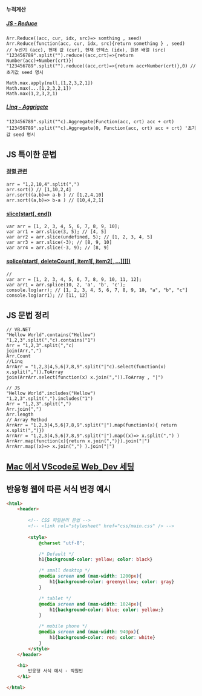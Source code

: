
#### 누적계산
##### [JS - Reduce](https://developer.mozilla.org/ko/docs/Web/JavaScript/Reference/Global_Objects/Array/Reduce)  
```JS
Arr.Reduce((acc, cur, idx, src)=> somthing , seed)
Arr.Reduce(function(acc, cur, idx, src){return something } , seed)
// 누산기 (acc), 현재 값 (cur), 현재 인덱스 (idx), 원본 배열 (src)
"123456789".split("").reduce((acc,crt)=>{return Number(acc)+Number(crt)})
"123456789".split("").reduce((acc,crt)=>{return acc+Number(crt)},0) // 초기값 seed 명시

Math.max.apply(null,[1,2,3,2,1])
Math.max(...[1,2,3,2,1])
Math.max(1,2,3,2,1)
```
##### [Linq - Aggrigete](https://linqsamples.com/linq-to-objects/aggregation/Aggregate-seed-lambda-vb)
```VB
"123456789".split(""c).Aggregate(Function(acc, crt) acc + crt)
"123456789".split(""c).Aggregate(0, Function(acc, crt) acc + crt) '초기값 seed 명시
```

## JS 특이한 문법
#### [정렬 관련](https://hianna.tistory.com/409)
```JS
arr = "1,2,10,4".split(",")
arr.sort() // [1,10,2,4]
arr.sort((a,b)=> a-b ) // [1,2,4,10]
arr.sort((a,b)=> b-a ) // [10,4,2,1]
```

#### [slice(start[, end])](https://im-developer.tistory.com/103)
```JS
var arr = [1, 2, 3, 4, 5, 6, 7, 8, 9, 10];
var arr1 = arr.slice(3, 5); // [4, 5]
var arr2 = arr.slice(undefined, 5); // [1, 2, 3, 4, 5]
var arr3 = arr.slice(-3); // [8, 9, 10]
var arr4 = arr.slice(-3, 9); // [8, 9]
```

#### [splice(start[, deleteCount[, item1[, item2[, ...]]]])](https://im-developer.tistory.com/103)
```JS
// 
var arr = [1, 2, 3, 4, 5, 6, 7, 8, 9, 10, 11, 12];
var arr1 = arr.splice(10, 2, 'a', 'b', 'c');
console.log(arr); // [1, 2, 3, 4, 5, 6, 7, 8, 9, 10, "a", "b", "c"]
console.log(arr1); // [11, 12]
```

## JS 문법 정리
```JS
// VB.NET
"Hellow World".contains("Hellow")
"1,2,3".split(","c).contains("1")
Arr = "1,2,3".split(","c)
join(Arr,",")
Arr.Count
//Linq
ArrArr = "1,2,3|4,5,6|7,8,9".split("|"c).select(function(x) x.split(",")).ToArray
join(ArrArr.select(function(x) x.join(",")).ToArray , "|")

// JS
"Hellow World".includes("Hellow")
"1,2,3".split(",").includes("1")
Arr = "1,2,3".split(",")
Arr.join(",")
Arr.length
// Array Method
ArrArr = "1,2,3|4,5,6|7,8,9".split("|").map(function(x){ return x.split(",")})
ArrArr = "1,2,3|4,5,6|7,8,9".split("|").map((x)=> x.split(",") )
ArrArr.map(function(x){return x.join(",")}).join("|")
ArrArr.map((x)=> x.join(",") ).join("|")
```


## [Mac 에서 VScode로 Web_Dev 세팅](https://www.youtube.com/watch?v=J8JPPcxr8Q8)

## 반응형 웹에 따른 서식 변경 예시
```html
<html>
    <header>
    
        <!-- CSS 파일분리 문법 -->
        <!-- <link rel="stylesheet" href="css/main.css" /> -->
        
        <style>
            @charset "utf-8";

            /* Default */
            h1{background-color: yellow; color: black}

            /* small desktop */
            @media screen and (max-width: 1200px){
                h1{background-color: greenyellow; color: gray}
            }

            /* tablet */
            @media screen and (max-width: 1024px){
                h1{background-color: blue; color: yellow;}
            }

            /* mobile phone */
            @media screen and (max-width: 940px){
                h1{background-color: red; color: white}
            }
        </style>
    </header>

    <h1>
        반응형 서식 예시 - 박원빈
    </h1>

</html>
```

